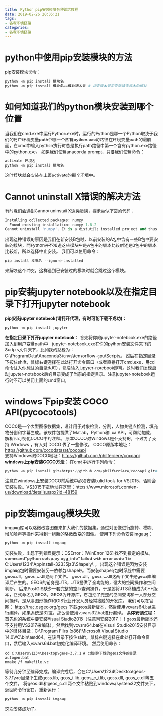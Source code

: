 ```yaml
---
title: Python pip安装模块各种踩坑教程
date: 2019-02-26 20:06:21
tags:
- 各种环境搭建
categories:
- 各种环境搭建
---
```


# python中使用pip安装模块的方法
pip安装模块命令：
```python
python -m pip install 模块名
python -m pip install 模块名==模块版本号 # 指定版本号可安装特定版本的模块
```
# 如何知道我们的python模块安装到哪个位置
当我们在cmd.exe中运行Python.exe时，运行的Python是哪一个Python取决于我们的用户环境变量path中哪一个含有python.exe的路径在环境变量path的最前面，在cmd中输入python执行时总是执行path路径中第一个含有python.exe路径中的python.exe。
如果我们使用anaconda prompt，只要我们使用命令：
```python
activate 环境名
python -m pip install 模块名
```
这时模块就会安装在上面activate的那个环境中。
# Cannot uninstall X错误的解决方法
有时我们会遇到Cannot uninstall X这类错误，提示类似下面的代码：
```python
Installing collected packages: numpy
  Found existing installation: numpy 1.8.2
Cannot uninstall 'numpy'. It is a distutils installed project and thus we cannot accurately determine which files belong to it which would lead to only a partial uninstall.
```
出现这种错误的原因是我们在新安装B包时，以前安装的A包中含有一些B包中要安装的模块，而Python并不知道这些模块中是A包中的版本比较新还是B包中的版本比较新，所以选择中止安装。
我们可以使用命令：
```python
pip install 模块名 --ignore-installed
```
来解决这个冲突，这样遇到已安装过的模块时就会跳过这个模块。
# pip安装jupyter notebook以及在指定目录下打开jupyter notebook
**pip安装jupyter notebook(请打开代理，有时可能下载不成功)：**
```python
python -m pip install jupyter
```
**在指定目录下打开jupyter notebook：**
首先将你的jupyter-notebook.exe的路径加入到用户变量path中，jupyter-notebook.exe在你的python安装文件夹下的Scripts文件夹下，比如我的路径为：C:\ProgramData\Anaconda3\envs\tensorflow-gpu\Scripts。
然后在指定目录下按住shift，鼠标右键选择在此处打开命令窗口（或者直接打开cmd.exe，用cd命令进入你想进的目录也可），然后输入jupyter-notebook即可。这时我们发现启动jupyter-notebook后的目录变成了当前的指定目录。注意jupyter-notebook运行时不可以关闭上面的cmd窗口。
# windows下pip安装 COCO API(pycocotools)
COCO是一个大型图像数据集，设计用于对象检测，分割，人物关键点检测，填充物分割和字幕生成。该软件包提供了Matlab，Python和Lua API，可帮助加载，解析和可视化COCO中的注释。
原本COCO对Windows是不支持的。不过为了支持 Windows ，有人对 COCO 做了一些修改。
COCO原版本地址： https://github.com/cocodataset/cocoapi  
支持Windows的COCO地址：https://github.com/philferriere/cocoapi 
**windows上pip安装COCO方法：**
在cmd中运行下列命令：
```python
python -m pip install git+https://github.com/philferriere/cocoapi.git#subdirectory=PythonAPI
```
注意在windows上安装COCO前系统中必须安装bulid tools for VS2015，否则会安装失败。VS2015下载地址在这里：https://www.microsoft.com/en-us/download/details.aspx?id=48159
# pip安装imgaug模块失败
imgaug库可以略微改变图像来扩大我们的数据集。通过对图像进行旋转、模糊、增加噪声等操作来得到一组新的略微改变的图像。
使用下列命令安装imgaug：
```python
python -m pip install imgaug
```
安装失败，出现下列错误提示：OSError：[WinError 126] 找不到指定的模块。command"python setup.py egg_info" failed with error code 1 in C:Users\1234\Appinstall-32335jz3\Shapely\ 。
出现这个错误是因为安装imgaug包时需要安装另一依赖包shapely。而安装shapely包时系统中需要geos.dll，geos_c.dll这两个文件。
geos.dll，geos_c.dll这两个文件是geos库编译后产生的。GEOS的前身是JTS，JTS提供了全功能的，强大的空间操作和空间判断。 后来PostGIS缺少一套完整的空间查询操作，于是就将JTS移植成为C++版本，正式命名为GEOS。GEOS为开源库，它包括了完整的空间查询和一大部分空间操作，是从事图形操作和GIS行业开发人员经常接触的开发库。
我们可以在官网： http://trac.osgeo.org/geos 下载geos最新版本，然后使用vcvars64.bat进行编译。如果系统是32位，那么请使用vcvars32.bat进行编译。
**具体安装过程：**
首先你的系统中要安装Visual Studio2015（注意别安装2017！！geos最新版本还不支持用VS2017来编译），然后找到vcvars64.bat在Visual Studio2015安装目录中的具体目录：C:\Program Files (x86)\Microsoft Visual Studio 14.0\VC\bin\amd64。在该目录下按住shift，鼠标右键选择在此处打开命令窗口，然后输入vcvars64.bat初始化编译环境。
然后使用命令：
```
cd C:\Users\1234\Desktop\geos-3.7.1 # cd到你下载的geos文件的目录
autogen.bat
nmake /f makefile.vc
```
等待几分钟至编译完成。编译完成后，会在C:\Users\1234\Desktop\geos-3.7.1\src目录下生成geos.lib, geos_i.lib, geos_c_i.lib, geos.dll, geos_c.dll等五个文件。
将geos.dll和geos_c.dll两个文件粘贴到windows/system32文件夹下，返回命令行窗口，重新运行：
```python
python -m pip install imgaug
```
这次安装成功了。